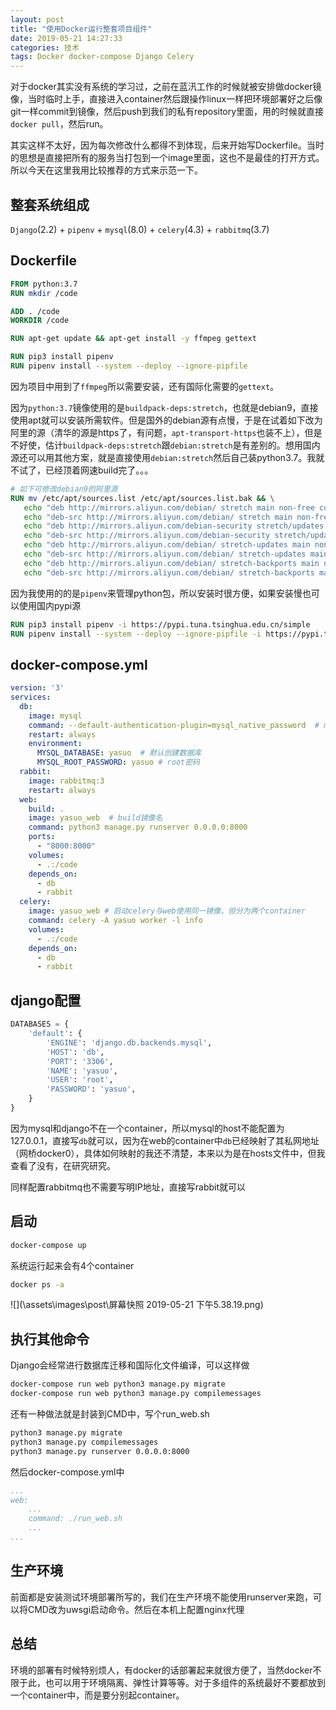 ```yaml
---
layout: post
title: "使用Docker运行整套项目组件"
date: 2019-05-21 14:27:33
categories: 技术
tags: Docker docker-compose Django Celery
---
```


对于docker其实没有系统的学习过，之前在蓝汛工作的时候就被安排做docker镜像，当时临时上手，直接进入container然后跟操作linux一样把环境部署好之后像git一样commit到镜像，然后push到我们的私有repository里面，用的时候就直接`docker pull`，然后run。

其实这样不太好，因为每次修改什么都得不到体现，后来开始写Dockerfile。当时的思想是直接把所有的服务当打包到一个image里面，这也不是最佳的打开方式。所以今天在这里我用比较推荐的方式来示范一下。

## 整套系统组成

`Django`(2.2) + `pipenv` + `mysql`(8.0) + `celery`(4.3) + `rabbitmq`(3.7)

## Dockerfile

```dockerfile
FROM python:3.7
RUN mkdir /code

ADD . /code
WORKDIR /code

RUN apt-get update && apt-get install -y ffmpeg gettext

RUN pip3 install pipenv
RUN pipenv install --system --deploy --ignore-pipfile
```

因为项目中用到了`ffmpeg`所以需要安装，还有国际化需要的`gettext`。

因为`python:3.7`镜像使用的是`buildpack-deps:stretch`，也就是debian9，直接使用apt就可以安装所需软件。但是国外的debian源有点慢，于是在试着如下改为阿里的源（清华的源是https了，有问题，`apt-transport-https`也装不上），但是不好使，估计`buildpack-deps:stretch`跟`debian:stretch`是有差别的。想用国内源还可以用其他方案，就是直接使用`debian:stretch`然后自己装python3.7。我就不试了，已经顶着网速build完了。。。

```dockerfile
# 如下可修改debian9的阿里源
RUN mv /etc/apt/sources.list /etc/apt/sources.list.bak && \
   echo "deb http://mirrors.aliyun.com/debian/ stretch main non-free contrib" >/etc/apt/sources.list && \
   echo "deb-src http://mirrors.aliyun.com/debian/ stretch main non-free contrib" >/etc/apt/sources.list && \
   echo "deb http://mirrors.aliyun.com/debian-security stretch/updates main" >>/etc/apt/sources.list && \
   echo "deb-src http://mirrors.aliyun.com/debian-security stretch/updates main" >>/etc/apt/sources.list && \
   echo "deb http://mirrors.aliyun.com/debian/ stretch-updates main non-free contrib" >>/etc/apt/sources.list && \
   echo "deb-src http://mirrors.aliyun.com/debian/ stretch-updates main non-free contrib" >>/etc/apt/sources.list && \
   echo "deb http://mirrors.aliyun.com/debian/ stretch-backports main non-free contrib" >>/etc/apt/sources.list && \
   echo "deb-src http://mirrors.aliyun.com/debian/ stretch-backports main non-free contrib" >>/etc/apt/sources.list
```

因为我使用的的是`pipenv`来管理python包，所以安装时很方便，如果安装慢也可以使用国内pypi源

```dockerfile
RUN pip3 install pipenv -i https://pypi.tuna.tsinghua.edu.cn/simple
RUN pipenv install --system --deploy --ignore-pipfile -i https://pypi.tuna.tsinghua.edu.cn/simple
```

## docker-compose.yml

```yml
version: '3'
services:
  db:
    image: mysql
    command: --default-authentication-plugin=mysql_native_password  # mysql8默认的认证mysqlclinet不能链接，改为mysql_native_password
    restart: always
    environment:
      MYSQL_DATABASE: yasuo  # 默认创建数据库
      MYSQL_ROOT_PASSWORD: yasuo # root密码
  rabbit:
    image: rabbitmq:3
    restart: always
  web:
    build: .
    image: yasuo_web  # build镜像名
    command: python3 manage.py runserver 0.0.0.0:8000
    ports:
      - "8000:8000"
    volumes:
      - .:/code
    depends_on:
      - db
      - rabbit
  celery:
    image: yasuo_web # 启动celery与web使用同一镜像，但分为两个container
    command: celery -A yasuo worker -l info
    volumes:
      - .:/code
    depends_on:
      - db
      - rabbit
```

## django配置

```python
DATABASES = {
    'default': {
        'ENGINE': 'django.db.backends.mysql',
        'HOST': 'db',
        'PORT': '3306',
        'NAME': 'yasuo',
        'USER': 'root',
        'PASSWORD': 'yasuo',
    }
}
```

因为mysql和django不在一个container，所以mysql的host不能配置为127.0.0.1，直接写`db`就可以，因为在web的container中`db`已经映射了其私网地址（网桥docker0），具体如何映射的我还不清楚，本来以为是在hosts文件中，但我查看了没有，在研究研究。

同样配置rabbitmq也不需要写明IP地址，直接写rabbit就可以

## 启动

```bash
docker-compose up
```

系统运行起来会有4个container

```bash
docker ps -a
```

![](\assets\images\post\屏幕快照 2019-05-21 下午5.38.19.png)

## 执行其他命令

Django会经常进行数据库迁移和国际化文件编译，可以这样做

```bash
docker-compose run web python3 manage.py migrate
docker-compose run web python3 manage.py compilemessages
```

还有一种做法就是封装到CMD中，写个run_web.sh

```sh
python3 manage.py migrate
python3 manage.py compilemessages
python3 manage.py runserver 0.0.0.0:8000
```

然后docker-compose.yml中

```yml
...
web:
    ...
    command: ./run_web.sh
    ...
...
```

## 生产环境

前面都是安装测试环境部署所写的，我们在生产环境不能使用runserver来跑，可以将CMD改为uwsgi启动命令。然后在本机上配置nginx代理

## 总结

环境的部署有时候特别烦人，有docker的话部署起来就很方便了，当然docker不限于此，也可以用于环境隔离、弹性计算等等。对于多组件的系统最好不要都放到一个container中，而是要分别起container。
